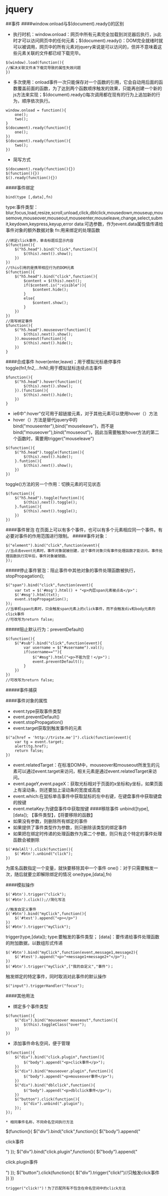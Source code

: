 # jquery
##事件
####window.onload与$(document).ready()的区别
* 执行时机：window.onload：网页中所有元素完全加载到浏览器后执行，js此时才可以访问网页中的任何元素；$(document).ready()：DOM完全就绪时就可以被调用，网页中的所有元素对jquery来说是可以访问的，但并不意味着这些元素关联的文件都已经下载完毕。
`````` 
$(window).load(function(){
//解决关联文件未下载完导致的属性失效问题
}) 
``````
* 多次使用：onload事件一次只能保存对一个函数的引用，它会自动用后面的函数覆盖前面的函数，为了达到两个函数顺序触发的效果，只能再创建一个新的js方法来实现；$(document).ready()每次调用都在现有的行为上追加新的行为，顺序依次执行。
``````
window.onload = function(){
	one();
	two();
}
$(document).ready(function(){
	one();
})
$(document).ready(function(){
	two();
})
``````
* 简写方式
``````
$(document).ready(function(){})
$(function(){})
$().ready(function(){})
```````
####事件绑定
``````
bind(type [,data],fn)
``````
type:事件类型：blur,focus,load,resize,scroll,unload,click,dblclick,mousedown,mouseup,mousemove,mouseover,mouseout,mouseenter,mouseleave,change,select,submit,keydown,keypress,keyup,error
data:可选参数，作为event.data属性值传递给事件对象的额外数据对象
fn:用来绑定的处理函数
``````
//绑定click事件，单击标题后显示内容
$(function(){
	$("h5.head").bind("click",function(){
		$(this).next().show();
	})
})
//this引用的是携带相应行为的DOM元素
$(function(){
	$("h5.head").bind("click",function(){
		$content = $(this).next();
		if($content.is(":visible")){
			$content.hide();
		}
		else{
			$content.show();
		}
	})
})
//简写绑定事件
$function(){
	$("h5.head").mouseover(function(){
		$(this).next().show();
	}).mouseout(function(){
		$(this).next().hide();
	})
}
``````
####合成事件
hover(enter,leave)；用于模拟光标悬停事件
toggle(fn1,fn2,...fnN);用于模拟鼠标连续点击事件
``````
$function(){
	$("h5.head").hover(function(){
		$(this).next().show();
	}).(function(){
		$(this).next().hide();
	})
}
``````
* ie6中":hover"仅可用于超链接元素，对于其他元素可以使用hover（）方法
* hover（）方法是替代jquery中的bind("mouseenter"),bind("mouseleave")，而不是bind("mouseover"),bind("mouseout")，因此当需要触发hover方法的第二个函数时，需要用trigger("mouseleave")

``````
$(function(){
	$("h5.head").toggle(function(){
		$(this).next().hide();
	}.funtion(){
		$(this).next().show();
	})
})
``````
toggle()方法的另一个作用：切换元素的可见状态
``````
$(function(){
	$("h5.head").toggle(function(){
		$(this).next().toggle();
	}.funtion(){
		$(this).next().toggle();
	})
})
``````
####事件冒泡
  在页面上可以有多个事件，也可以有多个元素相应同一个事件。有必要对事件的作用范围进行限制。
#####事件对象：
``````
$("element").bind("click",function(event){
//当点击event元素时，事件对象就被创建，这个事件对象只有事件处理函数才能访问。事件处理函数执行完毕后，事件对象被销毁。
});
``````
#####停止事件冒泡：阻止事件中其他对象的事件处理函数被执行，stopPropagation();
``````
$("span").bind("click",function(event){
	var txt = $('#msg').html() + "<p>内层span元素被点击</p>"；
	$('#msg').html(txt);
	event.stopPropagation();
});
//当单机span元素时，只会触发span元素上的click事件，而不会触发div和body元素的click事件
//可改写为return false;
``````
#####阻止默认行为：preventDefault()
``````
$(function(){
	$("#sub").bind("click",function(event){
		var username = $("#username").val();
		if(username==""){
			$("#msg").html("<p>不能为空！</p>")；
			event.preventDefault();
		}
	})
})
//可改写为return false;
``````
#####事件捕获

####事件对象的属性
* event.type获取事件类型
* event.preventDefault()
* event.stopPropagation()
* event.target获取到触发事件的元素
``````
$("a[href = 'http://triste.me']").click(function(event){
	var tg = event.target;
	alert(tg.href);
	return false;
})
``````
* event.relatedTarget：在标准DOM中，mouseover和mouseout所发生的元素可以通过event.target来访问，相关元素是通过event.relatedTarget来访问。
* event.pageY,event.pageX：获取光标相对于页面的x坐标和y坐标，如果页面上有滚动条，则还要加上滚动条的宽度或高度
* event.which:在鼠标单击事件中获取鼠标的左中右键，在键盘事件中获取键盘的按键
* event.metaKey:为键盘事件中获取<ctrl>按键
####移除事件
unbind([type],[data]);
【事件类型】，【将要移除的函数】
* 如果没有参数，则删除所有绑定的事件
* 如果提供了事件类型作为参数，则只删除该类型的绑定事件
* 如果把在绑定时传递的处理函数作为第二个参数，则只有这个特定的事件处理函数会被删除
``````
$('#delAll').click(function(){
	$('#btn').unbind("click");
})
``````
为匿名函数指定一个变量，就快要移除其中一个事件
one()：对于只需要触发一次，随后就要立即解除绑定的情况
one(type,[data],fn)

####模拟操作

``````
$('#btn').trigger("click");
$('#btn').click();//简化写法

//触发自定义事件
$('#btn').bind("myClick",function(){
	$('#test').append("<p></p>")
})
$('#btn').trigger("myClick");
``````
trigger(type,[data]);
type:要触发的事件类型；
[data]：要传递给事件处理函数的附加数据，以数组形式传递
``````
$('#btn').bind("myClick",function(event,message1,message2){
	$('#test').append("<p>"+message1+message2+"</p>");
})
$('#btn').trigger("myClick",["我的自定义","事件")；
``````
触发绑定的特定事件，同时取消对此事件的默认操作
``````
$("input").triggerHandler("focus");
``````

####其他用法
* 绑定多个事件类型
``````
$(function(){
	$("div").bind("mouseover mouseout",function(){
		$(this).toggleClass("over");
	})
})
``````
* 添加事件命名空间，便于管理
``````
$(function(){
	$("div").bind("click.plugin",function(){
		$("body").append("<p>click事件</p>");
	})
	$("div").bind("mouseover.plugin",function(){
		$("body").append("<p>mouseover事件</p>");
	})
	$("div").bind("dblclick",function(){
		$("body").append("<p>dblclick事件</p>");
	})
	$("button").click(function(){
		$("div").unbind(".plugin");
	});
});

* 相同事件名称，不同命名空间执行方法
``````
$(function(){
	$("div").bind("click",function(){
		$("body").append("<p>click事件</p>")
	});
	$("div").bind("click.plugin",function(){
		$("body").append("<p>click.plugin事件</p>")
	});
	$("button").click(function(){
		$("div").trigger("click!")//只触发click事件
	})
})
``````
trigger("click!")！为了匹配所有不包含在命名空间中的click方法

